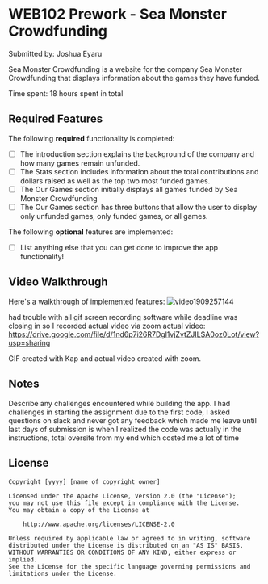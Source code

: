 # WEB102 Prework - Sea Monster Crowdfunding

Submitted by: Joshua Eyaru

Sea Monster Crowdfunding is a website for the company Sea Monster Crowdfunding that displays information about the games they have funded.

Time spent: 18 hours spent in total

## Required Features

The following **required** functionality is completed:

* [ ] The introduction section explains the background of the company and how many games remain unfunded.
* [ ] The Stats section includes information about the total contributions and dollars raised as well as the top two most funded games.
* [ ] The Our Games section initially displays all games funded by Sea Monster Crowdfunding
* [ ] The Our Games section has three buttons that allow the user to display only unfunded games, only funded games, or all games.

The following **optional** features are implemented:

* [ ] List anything else that you can get done to improve the app functionality!

## Video Walkthrough

Here's a walkthrough of implemented features:
![video1909257144](https://user-images.githubusercontent.com/56198053/216885717-f24b6721-cf8c-4295-842c-15baca379dc8.gif)

had trouble with all gif screen recording software while deadline was closing in so I recorded actual video via zoom
actual video: https://drive.google.com/file/d/1nd6p7i26R7Dgl1vjZvtZJILSA0oz0Lot/view?usp=sharing 


<!-- Replace this with whatever GIF tool you used! -->
GIF created with Kap and actual video created with zoom. 




## Notes

Describe any challenges encountered while building the app.
I had challenges in starting the assignment due to the first code, I asked questions on slack and never got any feedback which made me leave until last days of submission is when I realized the code was actually in the instructions, total oversite from my end which costed me a lot of time

## License

    Copyright [yyyy] [name of copyright owner]

    Licensed under the Apache License, Version 2.0 (the "License");
    you may not use this file except in compliance with the License.
    You may obtain a copy of the License at

        http://www.apache.org/licenses/LICENSE-2.0

    Unless required by applicable law or agreed to in writing, software
    distributed under the License is distributed on an "AS IS" BASIS,
    WITHOUT WARRANTIES OR CONDITIONS OF ANY KIND, either express or implied.
    See the License for the specific language governing permissions and
    limitations under the License.
    
